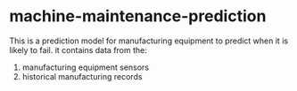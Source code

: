 # machine-maintenance-prediction
This is a prediction model for manufacturing equipment to predict when it is likely to fail.
it contains data from the:
1. manufacturing equipment sensors 
2. historical manufacturing records
